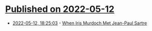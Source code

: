 # [Published on 2022-05-12](index.md)

* [2022-05-12, 18:25:03](https://news.ycombinator.com/item?id=31358152) - [When Iris Murdoch Met Jean-Paul Sartre](https://lithub.com/when-iris-murdoch-met-jean-paul-sartre/)
